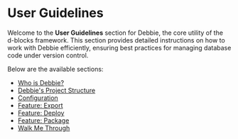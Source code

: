 # User Guidelines

Welcome to the **User Guidelines** section for Debbie, the core utility of the d-blocks framework. This section provides detailed instructions on how to work with Debbie efficiently, ensuring best practices for managing database code under version control.

Below are the available sections:

- [Who is Debbie?](user_guidelines/who_is_debbie.md)
- [Debbie's Project Structure](user_guidelines/project_structure.md)
- [Configuration](user_guidelines/configuration.md)
- [Feature: Export](user_guidelines/export.md)
- [Feature: Deploy](user_guidelines/deploy.md)
- [Feature: Package](user_guidelines/package.md)
- [Walk Me Through](user_guidelines/walk_me_through.md)
